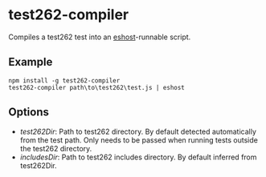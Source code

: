 # test262-compiler
Compiles a test262 test into an [eshost](https://github.com/bterlson/eshost-cli)-runnable script.

## Example

```
npm install -g test262-compiler
test262-compiler path\to\test262\test.js | eshost
```

## Options
* *test262Dir*: Path to test262 directory. By default detected automatically from the test path. Only needs to be passed when running tests outside the test262 directory.
* *includesDir*: Path to test262 includes directory. By default inferred from test262Dir.
